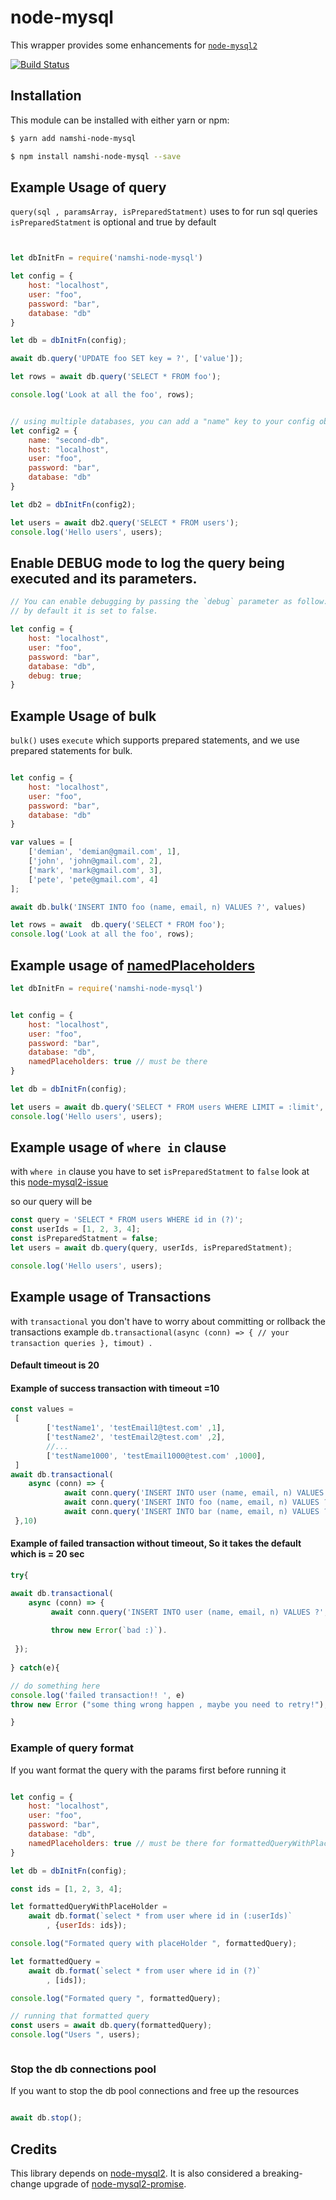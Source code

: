 # node-mysql

This wrapper provides some enhancements for [`node-mysql2`](https://github.com/sidorares/node-mysql2)

[![Build Status](https://travis-ci.com/namshi/node-mysql.svg?token=V2NdsNG4wfMuQLkCArk9&branch=master)](https://travis-ci.com/namshi/node-mysql)

## Installation

This module can be installed with either yarn or npm:

``` bash
$ yarn add namshi-node-mysql
```

``` bash
$ npm install namshi-node-mysql --save
```

## Example Usage of query

`query(sql , paramsArray, isPreparedStatment)` uses to for run sql queries `isPreparedStatment` is optional and true by
default

``` js


let dbInitFn = require('namshi-node-mysql')

let config = {
	host: "localhost",
	user: "foo",
	password: "bar",
	database: "db"
}

let db = dbInitFn(config); 

await db.query('UPDATE foo SET key = ?', ['value']);

let rows = await db.query('SELECT * FROM foo');

console.log('Look at all the foo', rows);


// using multiple databases, you can add a "name" key to your config object. For example:
let config2 = {
	name: "second-db",
	host: "localhost",
	user: "foo",
	password: "bar",
	database: "db"
}

let db2 = dbInitFn(config2); 

let users = await db2.query('SELECT * FROM users');
console.log('Hello users', users);

```

## Enable DEBUG mode to log the query being executed and its parameters.

``` js
// You can enable debugging by passing the `debug` parameter as follow:
// by default it is set to false.

let config = {
	host: "localhost",
	user: "foo",
	password: "bar",
	database: "db",
	debug: true;
}
```

## Example Usage of bulk

`bulk()` uses `execute` which supports prepared statements, and we use prepared statements for bulk.

``` js

let config = {
	host: "localhost",
	user: "foo",
	password: "bar",
	database: "db"
}

var values = [
    ['demian', 'demian@gmail.com', 1],
    ['john', 'john@gmail.com', 2],
    ['mark', 'mark@gmail.com', 3],
    ['pete', 'pete@gmail.com', 4]
];

await db.bulk('INSERT INTO foo (name, email, n) VALUES ?', values)

let rows = await  db.query('SELECT * FROM foo');
console.log('Look at all the foo', rows);

```

## Example usage of [namedPlaceholders]((https://github.com/sidorares/node-mysql2#named-placeholders))

``` js
let dbInitFn = require('namshi-node-mysql')


let config = {
	host: "localhost",
	user: "foo",
	password: "bar",
	database: "db",
	namedPlaceholders: true // must be there 
}

let db = dbInitFn(config);

let users = await db.query('SELECT * FROM users WHERE LIMIT = :limit', {limit: 10})
console.log('Hello users', users);

```

## Example usage of `where in` clause

with `where in` clause you have to set `isPreparedStatment` to `false`
look at this [node-mysql2-issue](https://github.com/sidorares/node-mysql2/issues/196)

so our query will be

```js
const query = 'SELECT * FROM users WHERE id in (?)';
const userIds = [1, 2, 3, 4];
const isPreparedStatment = false;
let users = await db.query(query, userIds, isPreparedStatment);

console.log('Hello users', users);
```

## Example usage of Transactions

with ```transactional``` you don't have to worry about committing or rollback the transactions example
```db.transactional(async (conn) => { // your transaction queries }, timout) ```.

#### Default timeout is 20

#### Example of success transaction with timeout =10

``` js
const values = 
 [ 
        ['testName1', 'testEmail1@test.com' ,1],
        ['testName2', 'testEmail2@test.com' ,2],
        //...
        ['testName1000', 'testEmail1000@test.com' ,1000], 
 ] 
await db.transactional(
    async (conn) => { 
            await conn.query('INSERT INTO user (name, email, n) VALUES ?', [values]);
            await conn.query('INSERT INTO foo (name, email, n) VALUES ?', [values]);
            await conn.query('INSERT INTO bar (name, email, n) VALUES ?', [values]);
 },10)


```

#### Example of failed transaction without timeout, So it takes the default which is = 20 sec

``` js
try{

await db.transactional(
    async (conn) => { 
         await conn.query('INSERT INTO user (name, email, n) VALUES ?', [values]);
     
         throw new Error(`bad :)`).
        
 });
 
} catch(e){

// do something here 
console.log('failed transaction!! ', e)
throw new Error ("some thing wrong happen , maybe you need to retry!");

}

```

### Example of query format

If you want format the query with the params first before running it

```js

let config = {
    host: "localhost",
    user: "foo",
    password: "bar",
    database: "db",
    namedPlaceholders: true // must be there for formattedQueryWithPlaceHolder
}

let db = dbInitFn(config);

const ids = [1, 2, 3, 4];

let formattedQueryWithPlaceHolder =
    await db.format(`select * from user where id in (:userIds)`
        , {userIds: ids});

console.log("Formated query with placeHolder ", formattedQuery);

let formattedQuery =
    await db.format(`select * from user where id in (?)`
        , [ids]);

console.log("Formated query ", formattedQuery);

// running that formatted query 
const users = await db.query(formattedQuery);
console.log("Users ", users);



```

### Stop the db connections pool

If you want to stop the db pool connections and free up the resources

```js

await db.stop();

```

## Credits

This library depends on [node-mysql2](https://github.com/sidorares/node-mysql2). It is also considered a breaking-change
upgrade of [node-mysql2-promise](https://github.com/namshi/node-mysql2-promise).
